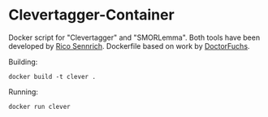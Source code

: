 # Clevertagger-Container
Docker script for "Clevertagger" and "SMORLemma". Both tools have been developed by [Rico Sennrich](https://github.com/rsennrich). Dockerfile based on work by [DoctorFuchs](https://github.com/DoctorFuchs).

Building:

```
docker build -t clever .
```

Running:

```
docker run clever
```

